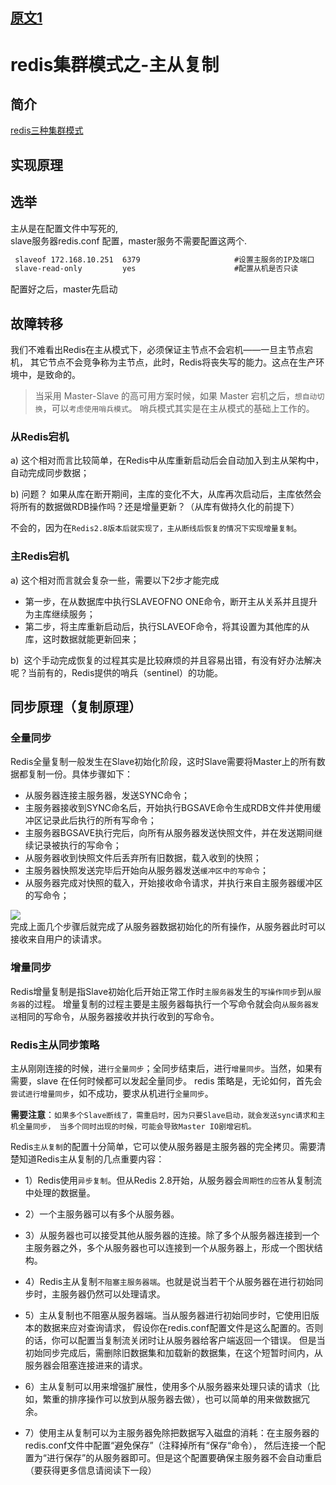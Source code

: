 
## [原文1](https://www.cnblogs.com/kevingrace/p/5685332.html)

# redis集群模式之-主从复制

## 简介

[redis三种集群模式](../03、基础知识/30、redis三种集群模式.md)

## 实现原理

## 选举
主从是在配置文件中写死的,  
slave服务器redis.conf 配置，master服务不需要配置这两个.
```xml
 slaveof 172.168.10.251  6379                     #设置主服务的IP及端口
 slave-read-only         yes                      #配置从机是否只读
```
配置好之后，master先启动
## 故障转移

我们不难看出Redis在主从模式下，必须保证主节点不会宕机——一旦主节点宕机，
其它节点不会竞争称为主节点，此时，Redis将丧失写的能力。这点在生产环境中，是致命的。

> 当采用 Master-Slave 的高可用方案时候，如果 Master 宕机之后，`想自动切换`，可以`考虑使用哨兵模式`。
哨兵模式其实是在主从模式的基础上工作的。

### 从Redis宕机

a) 这个相对而言比较简单，在Redis中从库重新启动后会自动加入到主从架构中，自动完成同步数据；

b) 问题？ 如果从库在断开期间，主库的变化不大，从库再次启动后，主库依然会将所有的数据做RDB操作吗？还是增量更新？（从库有做持久化的前提下）
 
 不会的，因为在`Redis2.8版本后就实现了，主从断线后恢复的情况下实现增量复制`。

### 主Redis宕机

a) 这个相对而言就会复杂一些，需要以下2步才能完成
- 第一步，在从数据库中执行SLAVEOFNO ONE命令，断开主从关系并且提升为主库继续服务；  
- 第二步，将主库重新启动后，执行SLAVEOF命令，将其设置为其他库的从库，这时数据就能更新回来；

b)  这个手动完成恢复的过程其实是比较麻烦的并且容易出错，有没有好办法解决呢？当前有的，Redis提供的哨兵（sentinel）的功能。
 

## 同步原理（复制原理）

### 全量同步
Redis全量复制一般发生在Slave初始化阶段，这时Slave需要将Master上的所有数据都复制一份。具体步骤如下：

-  从服务器连接主服务器，发送SYNC命令；
-  主服务器接收到SYNC命名后，开始执行BGSAVE命令生成RDB文件并使用缓冲区记录此后执行的所有写命令；
-  主服务器BGSAVE执行完后，向所有从服务器发送快照文件，并在发送期间继续记录被执行的写命令；
-  从服务器收到快照文件后丢弃所有旧数据，载入收到的快照；
-  主服务器快照发送完毕后开始向从服务器发送`缓冲区中的写命令`；
-  从服务器完成对快照的载入，开始接收命令请求，并执行来自主服务器缓冲区的写命令；

![](../../../images/redis/cluster/redis_master_slave_sync_data.png)  
完成上面几个步骤后就完成了从服务器数据初始化的所有操作，从服务器此时可以接收来自用户的读请求。

### 增量同步
Redis增量复制是指Slave初始化后开始正常工作时`主服务器`发生的`写操作同步`到`从服务器`的过程。
增量复制的过程主要是主服务器每执行一个写命令就会向`从服务器发送`相同的写命令，从服务器接收并执行收到的写命令。
 
### Redis主从同步策略
主从刚刚连接的时候，进`行全量同步`；全同步结束后，进行`增量同步`。当然，如果有需要，slave 在任何时候都可以发起全量同步。
redis 策略是，无论如何，首先会`尝试进行增量同步`，如不成功，要求从机进行`全量同步`。
 
**需要注意**：`如果多个Slave断线了，需重启时，因为只要Slave启动，就会发送sync请求和主机全量同步，
当多个同时出现的时候，可能会导致Master IO剧增宕机。`

Redis`主从复制`的配置十分简单，它可以使从服务器是主服务器的完全拷贝。需要清楚知道Redis主从复制的几点重要内容：

- 1）Redis使用`异步复制`。但从Redis 2.8开始，从服务器会`周期性的应答`从复制流中处理的数据量。

- 2）一个主服务器可以有多个从服务器。

- 3）从服务器也可以接受其他从服务器的连接。除了多个从服务器连接到一个主服务器之外，多个从服务器也可以连接到一个从服务器上，形成一个图状结构。

- 4）Redis主从复制`不阻塞主服务器端`。也就是说当若干个从服务器在进行初始同步时，主服务器仍然可以处理请求。

- 5）主从复制也不阻塞从服务器端。当从服务器进行初始同步时，它使用旧版本的数据来应对查询请求，
假设你在redis.conf配置文件是这么配置的。否则的话，你可以配置当复制流关闭时让从服务器给客户端返回一个错误。
但是当初始同步完成后，需删除旧数据集和加载新的数据集，在这个短暂时间内，从服务器会阻塞连接进来的请求。

- 6）主从复制可以用来增强扩展性，使用多个从服务器来处理只读的请求（比如，繁重的排序操作可以放到从服务器去做），也可以简单的用来做数据冗余。

- 7）使用主从复制可以为主服务器免除把数据写入磁盘的消耗：在主服务器的redis.conf文件中配置“避免保存”（注释掉所有“保存“命令），
然后连接一个配置为“进行保存”的从服务器即可。但是这个配置要确保主服务器不会自动重启（要获得更多信息请阅读下一段）
